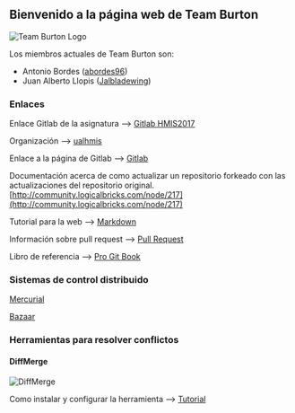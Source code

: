 ## Bienvenido a la página web de Team Burton

![Team Burton Logo](http://i.imgur.com/fjCf9U1.jpg)

Los miembros actuales de Team Burton son:
* Antonio Bordes ([abordes96](https://abordes96.github.io/hmis-repo01/)) 
* Juan Alberto Llopis ([Jalbladewing](https://jalbladewing.github.io/hmis-repo01/))


### Enlaces

Enlace Gitlab de la asignatura --> [Gitlab HMIS2017](http://gitlabdoc.ual.es/root/hmis2017)

Organización --> [ualhmis](https://github.com/ualhmis)

Enlace a la página de Gitlab --> [Gitlab](https://about.gitlab.com/)

Documentación acerca  de como actualizar un repositorio forkeado con las actualizaciones del repositorio original.
[http://community.logicalbricks.com/node/217](http://community.logicalbricks.com/node/217)

Tutorial para la web --> [Markdown](https://guides.github.com/features/mastering-markdown/)

Información sobre pull request --> [Pull Request](https://help.github.com/articles/about-pull-requests/)

Libro de referencia --> [Pro Git Book](https://git-scm.com/book/es/v1)

### Sistemas de control distribuido


[Mercurial](https://www.mercurial-scm.org/)

[Bazaar](http://bazaar.canonical.com/en/)

### Herramientas para resolver conflictos

#### DiffMerge

![DiffMerge](https://sourcegear.com/images/screenshots/diffmerge/img_merge_linux.png)

Como instalar y configurar la herramienta --> [Tutorial](https://gist.github.com/mkchandler/2377564)
